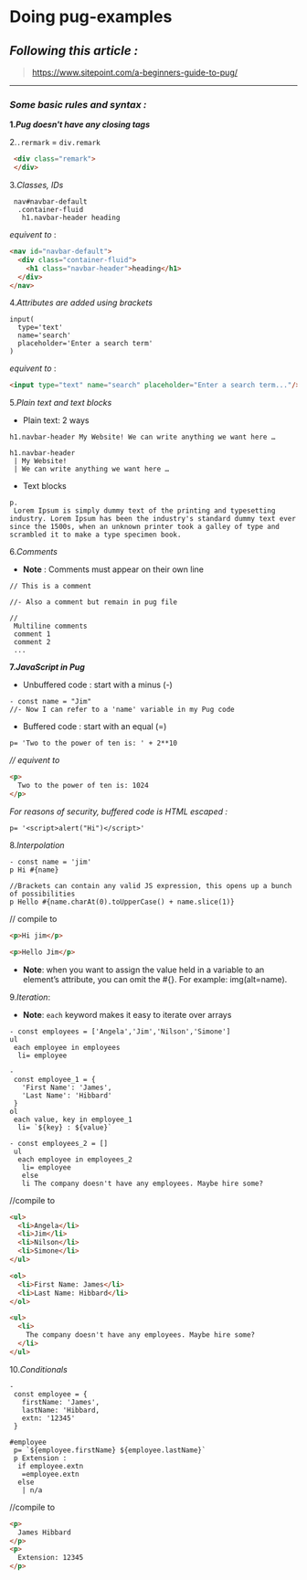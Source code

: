 # Doing pug-examples

## _Following this article :_

><https://www.sitepoint.com/a-beginners-guide-to-pug/>

---

### _Some basic rules and syntax :_

**1._Pug doesn't have any closing tags_**

2.```.rermark``` = ```div.remark```

```html
 <div class="remark">
 </div>
```

3._Classes, IDs_

```pug
 nav#navbar-default
  .container-fluid
   h1.navbar-header heading
```

 _equivent to_ :

```html
<nav id="navbar-default">
  <div class="container-fluid">
    <h1 class="navbar-header">heading</h1>
  </div>
</nav>
```

4._Attributes are added using brackets_

```pug
input(
  type='text'
  name='search'
  placeholder='Enter a search term'
)
```

 _equivent to_ :

```html
<input type="text" name="search" placeholder="Enter a search term..."/>
```

5._Plain text and text blocks_

- Plain text: 2 ways

```pug
h1.navbar-header My Website! We can write anything we want here …
```

```pug
h1.navbar-header
 | My Website!
 | We can write anything we want here …
```

- Text blocks

```pug
p.
 Lorem Ipsum is simply dummy text of the printing and typesetting industry. Lorem Ipsum has been the industry's standard dummy text ever since the 1500s, when an unknown printer took a galley of type and scrambled it to make a type specimen book.
 ```

6._Comments_

- **Note** : Comments must appear on their own line

```pug
// This is a comment

//- Also a comment but remain in pug file

//
 Multiline comments
 comment 1
 comment 2
 ...
 ```

**7._JavaScript in Pug_**

- Unbuffered code : start with a minus (-)

```pug
- const name = "Jim"
//- Now I can refer to a 'name' variable in my Pug code
```

- Buffered code : start with an equal (=)

```pug
p= 'Two to the power of ten is: ' + 2**10
```

_// equivent to_

```html
<p>
  Two to the power of ten is: 1024
</p>
```

 _For reasons of security, buffered code is HTML escaped :_

```pug
p= '<script>alert("Hi")</script>'
```

8._Interpolation_

```pug
- const name = 'jim'
p Hi #{name}

//Brackets can contain any valid JS expression, this opens up a bunch of possibilities
p Hello #{name.charAt(0).toUpperCase() + name.slice(1)}
```

// compile to

```html
<p>Hi jim</p>

<p>Hello Jim</p>
```

- **Note**: when you want to assign the value held in a variable to an element’s attribute, you can omit the #{}. For example: img(alt=name).

9._Iteration_:

- **Note**: `each` keyword makes it easy to iterate over arrays

```pug
- const employees = ['Angela','Jim','Nilson','Simone']
ul
 each employee in employees
  li= employee

-
 const employee_1 = {
   'First Name': 'James',
   'Last Name': 'Hibbard'
 }
ol
 each value, key in employee_1
  li= `${key} : ${value}`

- const employees_2 = []
 ul
  each employee in employees_2
   li= employee
   else
   li The company doesn't have any employees. Maybe hire some?
```

//compile to

```html
<ul>
  <li>Angela</li>
  <li>Jim</li>
  <li>Nilson</li>
  <li>Simone</li>
</ul>

<ol>
  <li>First Name: James</li>
  <li>Last Name: Hibbard</li>
</ol>

<ul>
  <li>
    The company doesn't have any employees. Maybe hire some?
  </li>
</ul>
```

10._Conditionals_

```pug
-
 const employee = {
   firstName: 'James',
   lastName: 'Hibbard,
   extn: '12345'
 }

#employee
 p= `${employee.firstName} ${employee.lastName}`
 p Extension :
  if employee.extn
   =employee.extn
  else
   | n/a
```

//compile to

```html
<p>
  James Hibbard
</p>
<p>
  Extension: 12345
</p>
```
